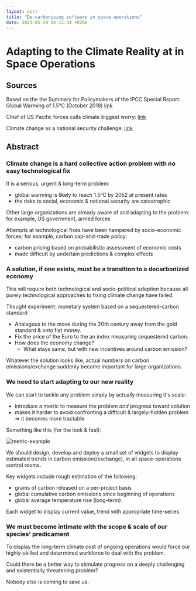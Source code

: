 ```yaml
---
layout: post
title: "De-carbonizing software in space operations"
date: 2021-05-20 16:13:34 +0200
---
```


# Adapting to the Climate Reality at in Space Operations

## Sources

Based on the the Summary for Policymakers of the IPCC Special Report: Global Warming of 1.5°C (October 2018)
[link](https://www.ipcc.ch/report/sr15/)

Chief of US Pacific forces calls climate biggest worry: [link](https://www.bostonglobe.com/news/nation/2013/03/09/admiral-samuel-locklear-commander-pacific-forces-warns-that-climate-change-top-threat/BHdPVCLrWEMxRe9IXJZcHL/story.html)

Climate change as a national security challenge: [link](https://obamawhitehouse.archives.gov/the-press-office/2013/04/24/remarks-tom-donilon-national-security-advisor-president-launch-columbia-)

## Abstract

### Climate change is a hard collective action problem with no easy technological fix

It is a serious, urgent & long-term problem:

- global warming is likely to reach 1.5°C by 2052 at present rates
- the risks to social, economic & national security are catastrophic

Other large organizations are already aware of and adapting to the problem: for example, US government, armed forces

Attempts at technological fixes have been hampered by socio-economic forces;
for example, carbon cap-and-trade policy:

- carbon pricing based on probabilistic assessment of economic costs
- made difficult by undertain predictions & complex effects

### A solution, if one exists, must be a transition to a decarbonized economy

This will require both technological and socio-political adaption because all purely technological approaches to fixing climate change have failed.

Thought experiment: monetary system based on a sequestered-carbon standard

- Analagous to the move during the 20th century away from the gold standard & onto fiat money.
- Fix the price of the Euro to the an index measuring sequestered carbon.
- How does the economy change?
  - What stays same, but with new incentives around carbon emission?

Whatever the solution looks like, actual numbers on carbon emissions/exchange suddenly become important for large organizations.

### We need to start adapting to our new reality

We can start to tackle any problem simply by actually measuring it's scale:

- introduce a metric to measure the problem _and_ progress toward solution
- makes it harder to avoid confronting a difficult & largely-hidden problem => it becomes more tractable

Something like this (for the look & feel):

![metric-example](https://miro.medium.com/max/414/1*3ACO7Uqced5vcJHBhJVDCw.png)

We should design, develop and deploy a small set of widgets to display estimated trends in carbon emission(/exchange), in all space-operations control rooms.

Key widgets include rough estimation of the following:

- grams of carbon released on a per-project basis
- global cumulative carbon emissions since beginning of operations
- global average temperature rise (long-term)

Each widget to display current value, trend with appropriate time-series

### We must become intimate with the scope & scale of our species' predicament

To display the long-term climate cost of ongoing operations would force our highly-skilled and determined workforce to deal with the problem.

Could there be a better way to stimulate progress on a deeply challenging and existentially threatening problem?

Nobody else is coming to save us.
